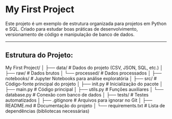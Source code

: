# My First Project
Este projeto é um exemplo de estrutura organizada para projetos em Python e SQL.
Criado para estudar boas práticas de desenvolvimento, versionamento de código e manipulação de banco de dados.

---

## Estrutura do Projeto:
My First Project/
│
├── data/ # Dados do projeto (CSV, JSON, SQL, etc.)
│ ├── raw/ # Dados brutos
│ └── processed/ # Dados processados
│
├── notebooks/ # Jupyter Notebooks para análise exploratória
│
├── src/ # Código-fonte principal do projeto
│ ├── init.py # Inicialização do pacote
│ ├── main.py # Código principal
│ ├── utils.py # Funções auxiliares
│ └── database.py # Conexão com banco de dados
│
├── tests/ # Testes automatizados
│
├── .gitignore # Arquivos para ignorar no Git
│
├── README.md # Documentação do projeto
│
└── requirements.txt # Lista de dependências (bibliotecas necessárias)